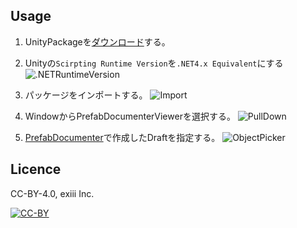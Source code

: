 ## Usage

1. UnityPackageを[ダウンロード](https://github.com/pf35301/uPrefabDocumenterViewer/releases)する。

2. Unityの`Scirpting Runtime Version`を`.NET4.x Equivalent`にする
![.NETRuntimeVersion](https://i.gyazo.com/c99fe0cbfbd57c6e9b980892f9a6fee1.png)

3. パッケージをインポートする。
![Import](https://i.gyazo.com/42c7f83b7f3d77013d6c3bbb5f7c4461.png)

4. WindowからPrefabDocumenterViewerを選択する。
![PullDown](https://i.gyazo.com/8fbda7b78345d8906801046485046051.png)

5. [PrefabDocumenter](https://github.com/exiii/PrefabDocumenter)で作成したDraftを指定する。
![ObjectPicker](https://i.gyazo.com/827667595a76b2054f062d58582f6fb0.png)

## Licence
CC-BY-4.0, exiii Inc.

[![CC-BY](https://licensebuttons.net/l/by/3.0/88x31.png)](https://creativecommons.org/licenses/by/4.0/deed.ja)